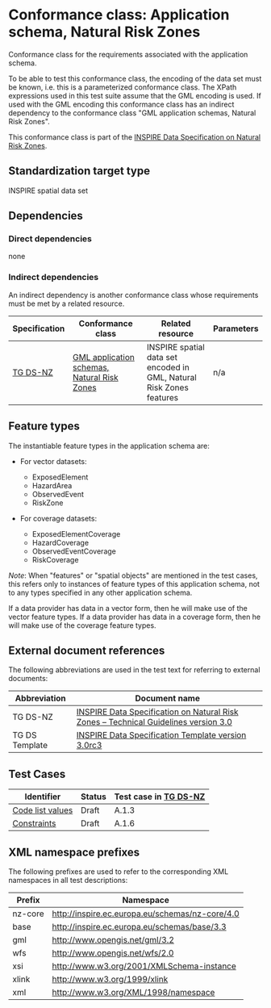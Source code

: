 # Conformance class: Application schema, Natural Risk Zones

Conformance class for the requirements associated with the application schema. 

To be able to test this conformance class, the encoding of the data set must be known, i.e. this is a parameterized conformance class. The XPath expressions used in this test suite assume that the GML encoding is used. If used with the GML encoding this conformance class has an indirect dependency to the conformance class "GML application schemas, Natural Risk Zones".

This conformance class is part of the [INSPIRE Data Specification on Natural Risk Zones](../README.md).

## Standardization target type

INSPIRE spatial data set

## Dependencies

### Direct dependencies

none

### Indirect dependencies

An indirect dependency is another conformance class whose requirements must be met by a related resource.

| Specification | Conformance class | Related resource | Parameters |
| ------------- | ----------------- | ---------------- | ---------- |
| [TG DS-NZ](./README.md#ref_TG_DS_NZ) | [GML application schemas, Natural Risk Zones](../nz-gml/README.md) | INSPIRE spatial data set encoded in GML, Natural Risk Zones features | n/a |
 
## Feature types <a name="feature-types"></a>

The instantiable feature types in the application schema are:

* For vector datasets:

	* ExposedElement
	* HazardArea
	* ObservedEvent
	* RiskZone

* For coverage datasets:

	* ExposedElementCoverage
	* HazardCoverage
	* ObservedEventCoverage
	* RiskCoverage

*Note*: When "features" or "spatial objects" are mentioned in the test cases, this refers only to instances of feature types of this application schema, not to any types specified in any other application schema.

If a data provider has data in a vector form, then he will make use of the vector feature types. If a data provider has data in a coverage form, then he will make use of the coverage feature types.

## External document references

The following abbreviations are used in the test text for referring to external documents:

Abbreviation                     | Document name
-------------------------------- | --------------------------------------------------
TG DS-NZ <a name="ref_TG_DS_NZ"></a>   | [INSPIRE Data Specification on Natural Risk Zones – Technical Guidelines version 3.0](http://inspire.ec.europa.eu/documents/Data_Specifications/INSPIRE_DataSpecification_NZ_v3.0.pdf)
TG DS Template <a name="ref_TG_DS_tmpl"></a>   | [INSPIRE Data Specification Template version 3.0rc3](http://inspire.jrc.ec.europa.eu/documents/Data_Specifications/INSPIRE_DataSpecification_Template_v3.0rc3.pdf)

## Test Cases

| Identifier                                                        | Status   | Test case in [TG DS-NZ](#ref_TG_DS_NZ)  |
| ----------------------------------------------------------------- | -------- | ------------ |
| [Code list values](./code-list-values.md)  | Draft  | A.1.3  |
| [Constraints](./constraints.md)  | Draft  | A.1.6  |

## XML namespace prefixes <a name="namespaces"></a>

The following prefixes are used to refer to the corresponding XML namespaces in all test descriptions:

Prefix         | Namespace
-------------- | -------------------------------------------------
nz-core        | http://inspire.ec.europa.eu/schemas/nz-core/4.0
base           | http://inspire.ec.europa.eu/schemas/base/3.3
gml            | http://www.opengis.net/gml/3.2
wfs            | http://www.opengis.net/wfs/2.0
xsi            | http://www.w3.org/2001/XMLSchema-instance
xlink          | http://www.w3.org/1999/xlink
xml            | http://www.w3.org/XML/1998/namespace
